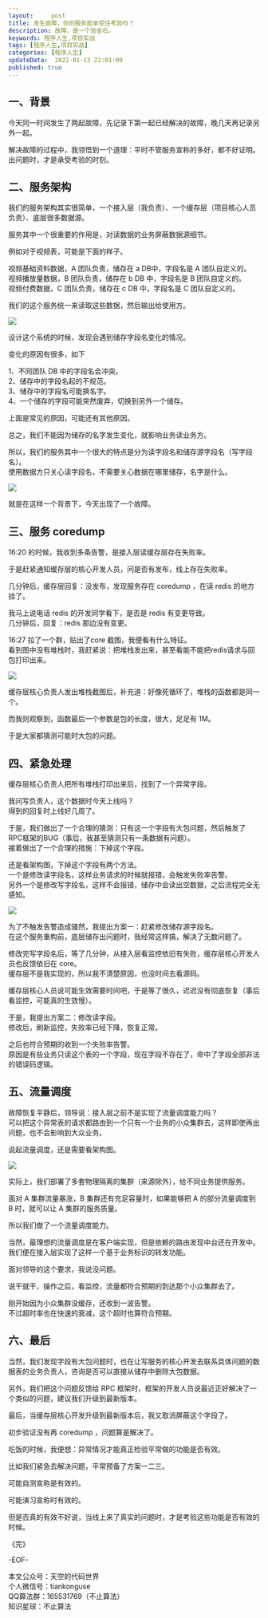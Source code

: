```yaml
---   
layout:     post  
title: 发生故障，你的服务能承受住考验吗？    
description: 故障，是一个验金石。       
keywords: 程序人生,项目实战  
tags: [程序人生,项目实战]    
categories: [程序人生]  
updateData:  2022-01-13 22:01:00  
published: true  
---  
```



## 一、背景  


今天同一时间发生了两起故障，先记录下第一起已经解决的故障，晚几天再记录另外一起。  


解决故障的过程中，我领悟到一个道理：平时不管服务宣称的多好，都不好证明。出问题时，才是承受考验的时刻。  



## 二、服务架构  


我们的服务架构其实很简单，一个接入层（我负责）、一个缓存层（项目核心人员负责）、底层很多数据源。  


服务其中一个很重要的作用是，对读数据的业务屏蔽数据源细节。  


例如对于视频表，可能是下面的样子。  


视频基础资料数据，A 团队负责，储存在 a DB中，字段名是 A 团队自定义的。  
视频播放量数据，B 团队负责，储存在 b DB 中，字段名是 B 团队自定义的。  
视频付费数据，C 团队负责，储存在 c DB 中，字段名是 C 团队自定义的。  


我们的这个服务统一来读取这些数据，然后输出给使用方。  



![](https://res2022.tiankonguse.com/images/2022/01/13/001.png)  



设计这个系统的时候，发现会遇到储存字段名变化的情况。    


变化的原因有很多，如下    


1、不同团队 DB 中的字段名会冲突。  
2、储存中的字段名起的不规范。  
3、储存中的字段名可能换名字。  
4、一个储存的字段可能突然废弃，切换到另外一个储存。  


上面是常见的原因，可能还有其他原因。  


总之，我们不能因为储存的名字发生变化，就影响业务读业务方。  


所以，我们的服务其中一个很大的特点是分为读字段名和储存源字段名（写字段名）。  
使用数据方只关心读字段名，不需要关心数据在哪里储存，名字是什么。  


![](https://res2022.tiankonguse.com/images/2022/01/13/002.png)  


就是在这样一个背景下，今天出现了一个故障。  


## 三、服务 coredump   


16:20 的时候，我收到多条告警，是接入层读缓存层存在失败率。  


于是赶紧通知缓存层的核心开发人员，问是否有发布，线上存在失败率。  



几分钟后，缓存层回复：没发布，发现服务存在 coredump ，在读 redis 的地方挂了。  


我马上说电话 redis 的开发同学看下，是否是 redis 有变更导致。  
几分钟后，回复：redis 那边没有变更。  


16:27 拉了一个群，贴出了core 截图，我便看有什么特征。  
看到图中没有堆栈时，我赶紧说：把堆栈发出来，甚至看能不能把redis请求与回包打印出来。  



![](https://res2022.tiankonguse.com/images/2022/01/13/003.png)  


缓存层核心负责人发出堆栈截图后，补充道：好像死循环了，堆栈的函数都是同一个。  


而我则观察到，函数最后一个参数是包的长度，很大，足足有 1M。  


于是大家都猜测可能时大包的问题。  


## 四、紧急处理


缓存层核心负责人把所有堆栈打印出来后，找到了一个异常字段。  


我问写负责人，这个数据时今天上线吗？  
得到的回复时上线好几周了。  


于是，我们做出了一个合理的猜测：只有这一个字段有大包问题，然后触发了RPC框架的BUG（事后，我甚至猜测只有一条数据有问题）。  
接着做出了一个合理的措施：下掉这个字段。  


还是看架构图，下掉这个字段有两个方法。  
一个是修改读字段名，这样业务请求的时候就报错，会触发失败率告警。  
另外一个是修改写字段名，这样不会报错，储存中会读出空数据，之后流程完全无感知。  


![](https://res2022.tiankonguse.com/images/2022/01/13/004.png)  



为了不触发告警造成骚然，我提出方案一：赶紧修改储存源字段名。  
在这个服务重构前，底层储存出问题时，我经常这样搞，解决了无数问题了。  



修改完写字段名后，等了几分钟，从接入层看监控依旧有失败，缓存层核心开发人员也反馈依旧在 core。  
缓存层不是我实现的，所以我不清楚原因，也没时间去看源码。  


缓存层核心人员说可能生效需要时间吧，于是等了很久，迟迟没有彻底恢复（事后看监控，可能真的生效慢）。  


于是，我提出方案二：修改读字段。  
修改后，刷新监控，失败率已经下降，恢复正常。  


之后也符合预期的收到一个失败率告警。  
原因是有些业务只读这个表的一个字段，现在字段不存在了，命中了字段全部非法的错误码逻辑。  



## 五、流量调度


故障恢复平静后，领导说：接入层之前不是实现了流量调度能力吗？  
可以把这个异常表的请求都路由到一个只有一个业务的小众集群去，这样即使再出问题，也不会影响到大众业务。  


说起流量调度，还是需要看架构图。  



![](https://res2022.tiankonguse.com/images/2022/01/13/005.png)  


实际上，我们部署了多套物理隔离的集群（来源除外），给不同业务提供服务。  


面对 A 集群流量暴涨，B 集群还有充足容量时，如果能够把 A 的部分流量调度到 B 时，就可以让 A 集群的服务质量。  


所以我们做了一个流量调度能力。  


当然，最理想的流量调度是在客户端实现，但是依赖的路由发现中台还在开发中。  
我们便在接入层实现了这样一个基于业务标识的转发功能。  



面对领导的这个要求，我说没问题。  


说干就干，操作之后，看监控，流量都符合预期的到达那个小众集群去了。  


刚开始因为小众集群没缓存，还收到一波告警。  
不过超时率也在快速的衰减，这个超时也算符合预期。  



## 六、最后  


当然，我们发现字段有大包问题时，也在让写服务的核心开发去联系具体问题的数据表的业务负责人，咨询是否可以直接从储存中删除大包数据。  


另外，我们把这个问题反馈给 RPC 框架时，框架的开发人员说最近正好解决了一个类似的问题，建议我们升级到最新版本。  


最后，当缓存层核心开发升级到最新版本后，我又取消屏蔽这个字段了。  


初步验证没有再 coredump ，问题算是解决了。  



吃饭的时候，我便想：异常情况才能真正检验平常做的功能是否有效。  


比如我们紧急去解决问题，平常预备了方案一二三。  


可能自测宣称是有效的。  


可能演习宣称时有效的。  


但是否真的有效不好说，当线上来了真实的问题时，才是考验这些功能是否有效的时候。  




《完》  


-EOF-  



本文公众号：天空的代码世界  
个人微信号：tiankonguse  
QQ算法群：165531769（不止算法）  
知识星球：不止算法  


